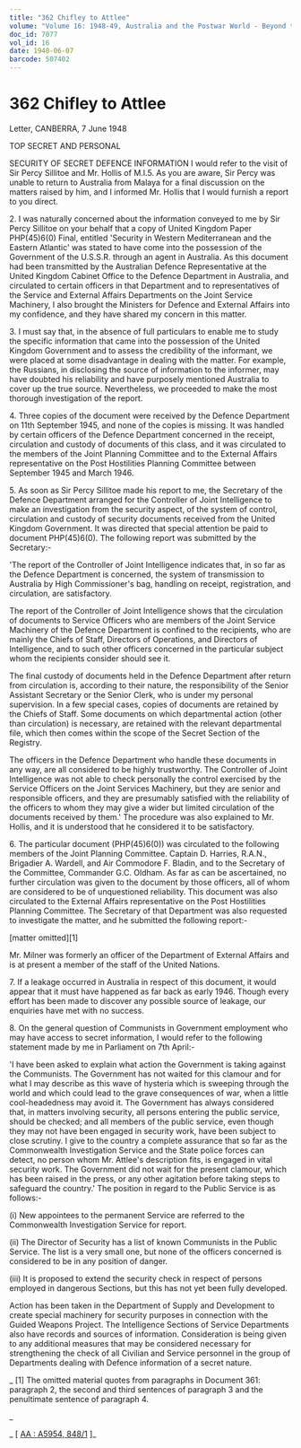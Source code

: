 ```yaml
---
title: "362 Chifley to Attlee"
volume: "Volume 16: 1948-49, Australia and the Postwar World - Beyond the Region"
doc_id: 7077
vol_id: 16
date: 1948-06-07
barcode: 507402
---
```


# 362 Chifley to Attlee

Letter, CANBERRA, 7 June 1948

TOP SECRET AND PERSONAL

SECURITY OF SECRET DEFENCE INFORMATION I would refer to the visit of Sir Percy Sillitoe and Mr. Hollis of M.I.5. As you are aware, Sir Percy was unable to return to Australia from Malaya for a final discussion on the matters raised by him, and I informed Mr. Hollis that I would furnish a report to you direct.

2\. I was naturally concerned about the information conveyed to me by Sir Percy Sillitoe on your behalf that a copy of United Kingdom Paper PHP(45)6(0) Final, entitled 'Security in Western Mediterranean and the Eastern Atlantic' was stated to have come into the possession of the Government of the U.S.S.R. through an agent in Australia. As this document had been transmitted by the Australian Defence Representative at the United Kingdom Cabinet Office to the Defence Department in Australia, and circulated to certain officers in that Department and to representatives of the Service and External Affairs Departments on the Joint Service Machinery, I also brought the Ministers for Defence and External Affairs into my confidence, and they have shared my concern in this matter.

3\. I must say that, in the absence of full particulars to enable me to study the specific information that came into the possession of the United Kingdom Government and to assess the credibility of the informant, we were placed at some disadvantage in dealing with the matter. For example, the Russians, in disclosing the source of information to the informer, may have doubted his reliability and have purposely mentioned Australia to cover up the true source. Nevertheless, we proceeded to make the most thorough investigation of the report.

4\. Three copies of the document were received by the Defence Department on 11th September 1945, and none of the copies is missing. It was handled by certain officers of the Defence Department concerned in the receipt, circulation and custody of documents of this class, and it was circulated to the members of the Joint Planning Committee and to the External Affairs representative on the Post Hostilities Planning Committee between September 1945 and March 1946.

5\. As soon as Sir Percy Sillitoe made his report to me, the Secretary of the Defence Department arranged for the Controller of Joint Intelligence to make an investigation from the security aspect, of the system of control, circulation and custody of security documents received from the United Kingdom Government. It was directed that special attention be paid to document PHP(45)6(0). The following report was submitted by the Secretary:-

'The report of the Controller of Joint Intelligence indicates that, in so far as the Defence Department is concerned, the system of transmission to Australia by High Commissioner's bag, handling on receipt, registration, and circulation, are satisfactory.

The report of the Controller of Joint Intelligence shows that the circulation of documents to Service Officers who are members of the Joint Service Machinery of the Defence Department is confined to the recipients, who are mainly the Chiefs of Staff, Directors of Operations, and Directors of Intelligence, and to such other officers concerned in the particular subject whom the recipients consider should see it.

The final custody of documents held in the Defence Department after return from circulation is, according to their nature, the responsibility of the Senior Assistant Secretary or the Senior Clerk, who is under my personal supervision. In a few special cases, copies of documents are retained by the Chiefs of Staff. Some documents on which departmental action (other than circulation) is necessary, are retained with the relevant departmental file, which then comes within the scope of the Secret Section of the Registry.

The officers in the Defence Department who handle these documents in any way, are all considered to be highly trustworthy. The Controller of Joint Intelligence was not able to check personally the control exercised by the Service Officers on the Joint Services Machinery, but they are senior and responsible officers, and they are presumably satisfied with the reliability of the officers to whom they may give a wider but limited circulation of the documents received by them.' The procedure was also explained to Mr. Hollis, and it is understood that he considered it to be satisfactory.

6\. The particular document (PHP(45)6(0)) was circulated to the following members of the Joint Planning Committee. Captain D. Harries, R.A.N., Brigadier A. Wardell, and Air Commodore F. Bladin, and to the Secretary of the Committee, Commander G.C. Oldham. As far as can be ascertained, no further circulation was given to the document by those officers, all of whom are considered to be of unquestioned reliability. This document was also circulated to the External Affairs representative on the Post Hostilities Planning Committee. The Secretary of that Department was also requested to investigate the matter, and he submitted the following report:-

[matter omitted][1]

Mr. Milner was formerly an officer of the Department of External Affairs and is at present a member of the staff of the United Nations.

7\. If a leakage occurred in Australia in respect of this document, it would appear that it must have happened as far back as early 1946. Though every effort has been made to discover any possible source of leakage, our enquiries have met with no success.

8\. On the general question of Communists in Government employment who may have access to secret information, I would refer to the following statement made by me in Parliament on 7th April:-

'I have been asked to explain what action the Government is taking against the Communists. The Government has not waited for this clamour and for what I may describe as this wave of hysteria which is sweeping through the world and which could lead to the grave consequences of war, when a little cool-headedness may avoid it. The Government has always considered that, in matters involving security, all persons entering the public service, should be checked; and all members of the public service, even though they may not have been engaged in security work, have been subject to close scrutiny. I give to the country a complete assurance that so far as the Commonwealth Investigation Service and the State police forces can detect, no person whom Mr. Attlee's description fits, is engaged in vital security work. The Government did not wait for the present clamour, which has been raised in the press, or any other agitation before taking steps to safeguard the country.' The position in regard to the Public Service is as follows:-

(i) New appointees to the permanent Service are referred to the Commonwealth Investigation Service for report.

(ii) The Director of Security has a list of known Communists in the Public Service. The list is a very small one, but none of the officers concerned is considered to be in any position of danger.

(iii) It is proposed to extend the security check in respect of persons employed in dangerous Sections, but this has not yet been fully developed.

Action has been taken in the Department of Supply and Development to create special machinery for security purposes in connection with the Guided Weapons Project. The Intelligence Sections of Service Departments also have records and sources of information. Consideration is being given to any additional measures that may be considered necessary for strengthening the check of all Civilian and Service personnel in the group of Departments dealing with Defence information of a secret nature.

_ [1] The omitted material quotes from paragraphs in Document 361: paragraph 2, the second and third sentences of paragraph 3 and the penultimate sentence of paragraph 4.

_

_ [ [AA : A5954, 848/1](http://www.naa.gov.au/cgi-bin/Search?O=I&Number=507402) ]_
